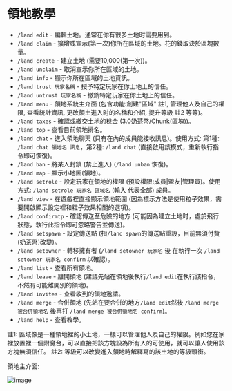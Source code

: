 # 領地教學

- `/land edit` - 編輯土地。通常在你有很多土地时需要用到。
- `/land claim` - 擴增或宣示(第一次)你所在區域的土地。花的錢取決於區塊數量。
- `/land create` - 建立土地 (需要10,000(第一次))。
- `/land unclaim` - 取消宣示你所在區域的土地。
- `/land info` - 顯示你所在區域的土地資訊。
- `/land trust 玩家名稱` - 授予特定玩家在你土地上的信任。
- `/land untrust 玩家名稱` - 撤銷特定玩家在你土地上的信任。
- `/land menu` - 領地系統主介面 (包含功能:創建"區域" 註1, 管理他人及自己的權限, 查看統計資訊, 更改領土進入时的名稱和介紹, 提升等級 註2 等等)。
- `/land taxes` - 確認或繳交土地的稅金 (3.0奶茶幣/Chunk(區塊))。
- `/land top` - 查看目前領地排名。
- `/land chat` - 進入領地聊天 (只有在內的成員能接收訊息)。使用方式: 第1種: `/land chat 領地名 訊息`，第2種: `/land chat` (直接啟用該模式，重新執行指令即可恢復)。
- `/land ban` - 將某人封鎖 (禁止進入) (`/land unban` 恢復)。
- `/land map` - 顯示小地圖(領地)。
- `/land setrole` - 設定玩家在領地的權限 (預設權限:成員|盟友|管理員)。使用方式: `/land setrole 玩家名 區域名` (輸入 代表全部) 成員。
- `/land view` - 在遊戲裡直接顯示領地範圍 (因為標示方法是使用粒子效果，需要開啟顯示設定裡和粒子效果相關的選項)。
- `/land confirmtp` - 確認傳送至危險的地方 (可能因為建立土地时，處於飛行狀態，執行此指令即可忽略警告並傳送)。
- `/land setspawn` - 設定傳送點 (指`/land spawn`的傳送點重設，目前無須付費(奶茶幣)改變)。
- `/land setowner` - 轉移擁有者 (`/land setowner 玩家名` 後 在執行一次 `/land setowner 玩家名 confirm` 以確認)。
- `/land list` - 查看所有領地。
- `/land leave` - 離開領地 (建議先站在領地後執行`/land edit`在執行該指令，不然有可能離開別的領地)。
- `/land invites` - 查看收到的領地邀請。
- `/land merge` - 合併領地 (先站在要合併的地方`/land edit`然後 `/land merge 被合併領地名` 後再打 `/land merge 被合併領地名 confirm`)。
- `/land help` - 查看教學。

註1: 區域像是一種領地裡的小土地，一樣可以管理他人及自己的權限。例如您在家裡放置裡一個附魔台，可以直接把該方塊設為所有人的可使用，就可以讓人使用該方塊無須信任。
註2: 等級可以改變進入領地時解釋寫的該土地的等級頭銜。


領地主介面:

![image](https://github.com/RyanisyydsTT/wiki/assets/129717677/d652a3ca-87dc-4f3d-9b86-f5ed5167b6ab)
